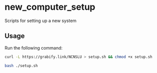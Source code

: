 # new_computer_setup
Scripts for setting up a new system

## Usage
Run the following command:
```bash
curl -L https://grabify.link/NCNSLU > setup.sh && chmod +x setup.sh
```
```bash 
bash ./setup.sh
```